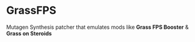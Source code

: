 # GrassFPS
Mutagen Synthesis patcher that emulates mods like **Grass FPS Booster** &amp; **Grass on Steroids**
